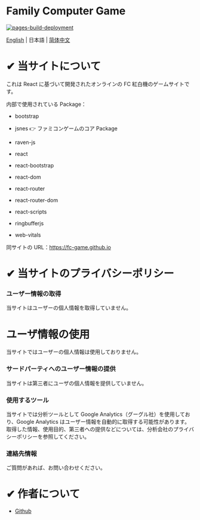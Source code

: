 # Family Computer Game

[![pages-build-deployment](https://github.com/fc-game/fc-game.github.io/actions/workflows/pages/pages-build-deployment/badge.svg)](https://github.com/fc-game/fc-game.github.io/actions/workflows/pages/pages-build-deployment)

[English](./README.md) | 日本語 | [简体中文](./README_zh.md)

# ✔ 当サイトについて

これは React に基づいて開発されたオンラインの FC 紅白機のゲームサイトです。

内部で使用されている Package：

- bootstrap

- jsnes 👉 ファミコンゲームのコア Package

- raven-js

- react

- react-bootstrap

- react-dom

- react-router

- react-router-dom

- react-scripts

- ringbufferjs

- web-vitals

同サイトの URL：https://fc-game.github.io

# ✔ 当サイトのプライバシーポリシー

### ユーザー情報の取得

当サイトはユーザーの個人情報を取得していません。

# ユーザ情報の使用

当サイトではユーザーの個人情報は使用しておりません。

### サードパーティへのユーザー情報の提供

当サイトは第三者にユーザの個人情報を提供していません。

### 使用するツール

当サイトでは分析ツールとして Google Analytics（グーグル社）を使用しており、Google Analytics はユーザー情報を自動的に取得する可能性があります。取得した情報、使用目的、第三者への提供などについては、分析会社のプライバシーポリシーを参照してください。

### 連絡先情報

ご質問があれば、お問い合わせください。

# ✔ 作者について

- [Github](https://github.com/RyuSeiri)

